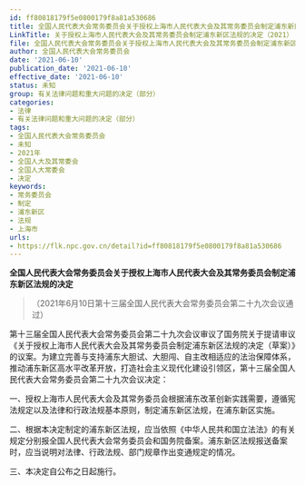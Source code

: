 ```yaml
---
id: ff80818179f5e0800179f8a81a530686
title: 全国人民代表大会常务委员会关于授权上海市人民代表大会及其常务委员会制定浦东新区法规的决定
LinkTitle: 关于授权上海市人民代表大会及其常务委员会制定浦东新区法规的决定（2021）
file: 全国人民代表大会常务委员会关于授权上海市人民代表大会及其常务委员会制定浦东新区法规的决定_20210610_ff80818179f5e0800179f8a81a530686.docx
author: 全国人民代表大会常务委员会
date: '2021-06-10'
publication_date: '2021-06-10'
effective_date: '2021-06-10'
status: 未知
group: 有关法律问题和重大问题的决定（部分）
categories:
- 法律
- 有关法律问题和重大问题的决定（部分）
tags:
- 全国人民代表大会常务委员会
- 未知
- 2021年
- 全国人大及其常委会
- 全国人大常委会
- 决定
keywords:
- 常务委员会
- 制定
- 浦东新区
- 法规
- 上海市
urls:
- https://flk.npc.gov.cn/detail?id=ff80818179f5e0800179f8a81a530686
---
```


**全国人民代表大会常务委员会关于授权上海市人民代表大会及其常务委员会制定浦东新区法规的决定**

> （2021年6月10日第十三届全国人民代表大会常务委员会第二十九次会议通过）

第十三届全国人民代表大会常务委员会第二十九次会议审议了国务院关于提请审议《关于授权上海市人民代表大会及其常务委员会制定浦东新区法规的决定（草案）》的议案。为建立完善与支持浦东大胆试、大胆闯、自主改相适应的法治保障体系，推动浦东新区高水平改革开放，打造社会主义现代化建设引领区，第十三届全国人民代表大会常务委员会第二十九次会议决定：

一、授权上海市人民代表大会及其常务委员会根据浦东改革创新实践需要，遵循宪法规定以及法律和行政法规基本原则，制定浦东新区法规，在浦东新区实施。

二、根据本决定制定的浦东新区法规，应当依照《中华人民共和国立法法》的有关规定分别报全国人民代表大会常务委员会和国务院备案。浦东新区法规报送备案时，应当说明对法律、行政法规、部门规章作出变通规定的情况。

三、本决定自公布之日起施行。

